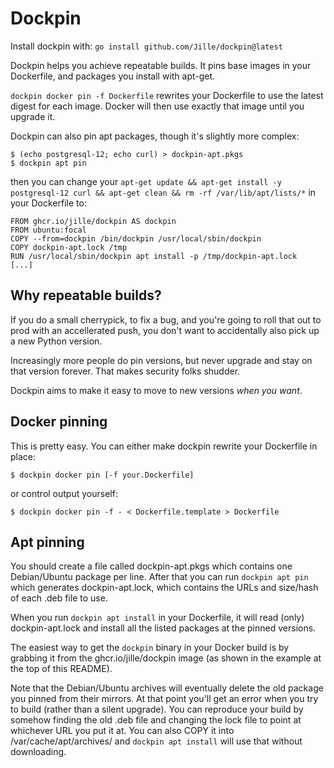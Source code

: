 # Dockpin

Install dockpin with: `go install github.com/Jille/dockpin@latest`

Dockpin helps you achieve repeatable builds. It pins base images in your Dockerfile, and packages you install with apt-get.

`dockpin docker pin -f Dockerfile` rewrites your Dockerfile to use the latest digest for each image. Docker will then use exactly that image until you upgrade it.

Dockpin can also pin apt packages, though it's slightly more complex:

```shell
$ (echo postgresql-12; echo curl) > dockpin-apt.pkgs
$ dockpin apt pin
```

then you can change your `apt-get update && apt-get install -y postgresql-12 curl && apt-get clean && rm -rf /var/lib/apt/lists/*` in your Dockerfile to:

```
FROM ghcr.io/jille/dockpin AS dockpin
FROM ubuntu:focal
COPY --from=dockpin /bin/dockpin /usr/local/sbin/dockpin
COPY dockpin-apt.lock /tmp
RUN /usr/local/sbin/dockpin apt install -p /tmp/dockpin-apt.lock
[...]
```

## Why repeatable builds?

If you do a small cherrypick, to fix a bug, and you're going to roll that out to prod with an accellerated push, you don't want to accidentally also pick up a new Python version.

Increasingly more people do pin versions, but never upgrade and stay on that version forever. That makes security folks shudder.

Dockpin aims to make it easy to move to new versions *when you want*.

## Docker pinning

This is pretty easy. You can either make dockpin rewrite your Dockerfile in place:

```shell
$ dockpin docker pin [-f your.Dockerfile]
```

or control output yourself:

```shell
$ dockpin docker pin -f - < Dockerfile.template > Dockerfile
```

## Apt pinning

You should create a file called dockpin-apt.pkgs which contains one Debian/Ubuntu package per line. After that you can run `dockpin apt pin` which generates dockpin-apt.lock, which contains the URLs and size/hash of each .deb file to use.

When you run `dockpin apt install` in your Dockerfile, it will read (only) dockpin-apt.lock and install all the listed packages at the pinned versions.

The easiest way to get the `dockpin` binary in your Docker build is by grabbing it from the ghcr.io/jille/dockpin image (as shown in the example at the top of this README).

Note that the Debian/Ubuntu archives will eventually delete the old package you pinned from their mirrors. At that point you'll get an error when you try to build (rather than a silent upgrade). You can reproduce your build by somehow finding the old .deb file and changing the lock file to point at whichever URL you put it at. You can also COPY it into /var/cache/apt/archives/ and `dockpin apt install` will use that without downloading.
